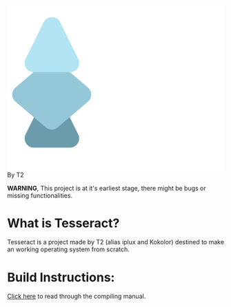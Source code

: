 ![](Logo.png)
By T2

**WARNING**, This project is at it's earliest stage, there might be bugs or missing functionalities.

# What is Tesseract?
Tesseract is a project made by T2 (alias iplux and Kokolor) destined to make an working operating system from scratch.

# Build Instructions: 
[Click here](/Documentation/BUILD.md) to read through the compiling manual.
